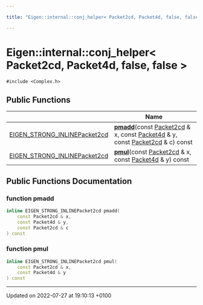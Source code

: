 ```yaml
---

title: "Eigen::internal::conj_helper< Packet2cd, Packet4d, false, false >"

---
```


# Eigen::internal::conj_helper< Packet2cd, Packet4d, false, false >






`#include <Complex.h>`

## Public Functions

|                | Name           |
| -------------- | -------------- |
| <a href="http://example.org/files/macros_8h/#define-eigen-strong-inline">EIGEN_STRONG_INLINE</a><a href="http://example.org/classes/structeigen_1_1internal_1_1packet2cd/">Packet2cd</a> | **[pmadd](http://example.org/classes/structeigen_1_1internal_1_1conj__helper_3_01packet2cd_00_01packet4d_00_01false_00_01false_01_4/#function-pmadd)**(const <a href="http://example.org/classes/structeigen_1_1internal_1_1packet2cd/">Packet2cd</a> & x, const <a href="http://example.org/namespaces/namespaceeigen_1_1internal/#typedef-packet4d">Packet4d</a> & y, const <a href="http://example.org/classes/structeigen_1_1internal_1_1packet2cd/">Packet2cd</a> & c) const |
| <a href="http://example.org/files/macros_8h/#define-eigen-strong-inline">EIGEN_STRONG_INLINE</a><a href="http://example.org/classes/structeigen_1_1internal_1_1packet2cd/">Packet2cd</a> | **[pmul](http://example.org/classes/structeigen_1_1internal_1_1conj__helper_3_01packet2cd_00_01packet4d_00_01false_00_01false_01_4/#function-pmul)**(const <a href="http://example.org/classes/structeigen_1_1internal_1_1packet2cd/">Packet2cd</a> & x, const <a href="http://example.org/namespaces/namespaceeigen_1_1internal/#typedef-packet4d">Packet4d</a> & y) const |

## Public Functions Documentation

### function pmadd

```cpp
inline EIGEN_STRONG_INLINEPacket2cd pmadd(
    const Packet2cd & x,
    const Packet4d & y,
    const Packet2cd & c
) const
```


### function pmul

```cpp
inline EIGEN_STRONG_INLINEPacket2cd pmul(
    const Packet2cd & x,
    const Packet4d & y
) const
```


-------------------------------

Updated on 2022-07-27 at 19:10:13 +0100
